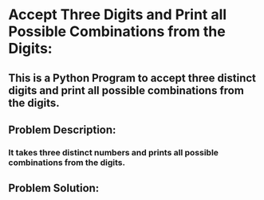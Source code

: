 #  Accept Three Digits and Print all Possible Combinations from the Digits:
## This is a Python Program to accept three distinct digits and print all possible combinations from the digits.

## Problem Description:
### It takes three distinct numbers and prints all possible combinations from the digits.

## Problem Solution:

